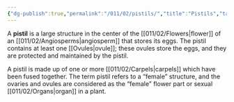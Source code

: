 ```yaml
---
{"dg-publish":true,"permalink":"/011/02/pistils/","title":"Pistils","tags":["BIOL412"],"created":"2024-09-26T13:45:04.116-07:00","updated":"2024-09-26T15:23:15.634-07:00"}
---
```


A **pistil** is a large structure in the center of the [[011/02/Flowers\|flower]] of an [[011/02/Angiosperms\|angiosperm]] that stores its eggs. The pistil contains at least one [[Ovules\|ovule]]; these ovules store the eggs, and they are protected and maintained by the pistil.

A pistil is made up of one or more [[011/02/Carpels\|carpels]] which have been fused together. The term pistil refers to a “female” structure, and the ovaries and ovules are considered as the “female” flower part or sexual [[011/02/Organs\|organ]] in a plant.